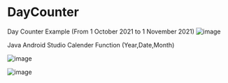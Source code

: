 # DayCounter
 Day Counter Example (From 1 October 2021 to 1 November 2021)
![image](https://user-images.githubusercontent.com/67759970/135554810-f9b94d52-fe06-481f-9b2d-4c4f41e690c9.png)

Java Android Studio Calender Function (Year,Date,Month)


![image](https://user-images.githubusercontent.com/67759970/135554852-36c53f1e-be88-4cbd-ac2c-8c3e3bce6433.png)


![image](https://user-images.githubusercontent.com/67759970/135554838-54b5a800-8981-473d-abee-285f6c880e44.png)

